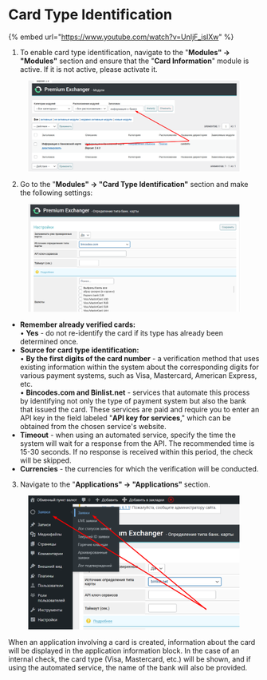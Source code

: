 # Card Type Identification

{% embed url="https://www.youtube.com/watch?v=UnIjF_islXw" %}

1. To enable card type identification, navigate to the "**Modules" -> "Modules"** section and ensure that the "**Card Information**" module is active. If it is not active, please activate it.

<figure><img src="../../.gitbook/assets/Screenshot_1 (1).png" alt=""><figcaption></figcaption></figure>

2. Go to the "**Modules" -> "Card Type Identification"** section and make the following settings:

<figure><img src="../../.gitbook/assets/Screenshot_2 (1).png" alt=""><figcaption></figcaption></figure>

* **Remember already verified cards:**\
  • **Yes** - do not re-identify the card if its type has already been determined once.
* **Source for card type identification:**\
  • **By the first digits of the card number** - a verification method that uses existing information within the system about the corresponding digits for various payment systems, such as Visa, Mastercard, American Express, etc.\
  • **Bincodes.com and Binlist.net** - services that automate this process by identifying not only the type of payment system but also the bank that issued the card. These services are paid and require you to enter an API key in the field labeled "**API key for services**," which can be obtained from the chosen service's website.
* **Timeout** - when using an automated service, specify the time the system will wait for a response from the API. The recommended time is 15-30 seconds. If no response is received within this period, the check will be skipped.
* **Currencies** - the currencies for which the verification will be conducted.

3. Navigate to the "**Applications" -> "Applications"** section.

<figure><img src="../../.gitbook/assets/Screenshot_3.png" alt=""><figcaption></figcaption></figure>

When an application involving a card is created, information about the card will be displayed in the application information block. In the case of an internal check, the card type (Visa, Mastercard, etc.) will be shown, and if using the automated service, the name of the bank will also be provided.